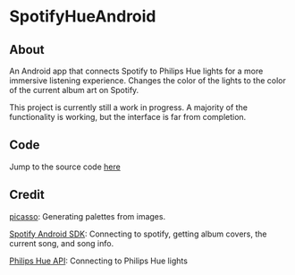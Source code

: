 # SpotifyHueAndroid
## About
An Android app that connects Spotify to Philips Hue lights for a more immersive listening experience. Changes the color of the lights to the color of the current album art on Spotify.

This project is currently still a work in progress. A majority of the functionality is working, but the interface is far from completion.

## Code
Jump to the source code [here](/app/src/main/java/com/devankav/spotifyhue)

## Credit
[picasso](https://github.com/square/picasso): Generating palettes from images.

[Spotify Android SDK](https://developer.spotify.com/documentation/android/): Connecting to spotify, getting album covers, the current song, and song info.

[Philips Hue API](https://developers.meethue.com): Connecting to Philips Hue lights
